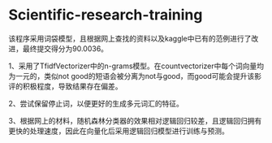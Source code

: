 # Scientific-research-training
该程序采用词袋模型，且根据网上查找的资料以及kaggle中已有的范例进行了改进，最终提交得分为90.0036。

1、采用了TfidfVectorizer中的n-grams模型。在countvectorizer中每个词向量均为一元的，类似not good的短语会被分离为not与good，而good可能会提升该影评的积极程度，导致结果存在偏差。


2、尝试保留停止词，以便更好的生成多元词汇的特征。


3、根据网上的材料，随机森林分类器的效果相对逻辑回归较差，且逻辑回归拥有更快的处理速度，因此在向量化后采用逻辑回归模型进行训练与预测。



